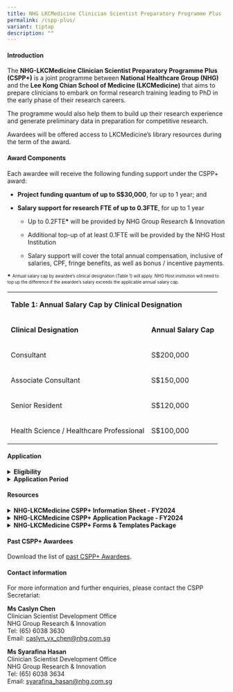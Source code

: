 ```yaml
---
title: NHG LKCMedicine Clinician Scientist Preparatory Programme Plus (CSPP Plus)
permalink: /cspp-plus/
variant: tiptap
description: ""
---
```

<h4><strong>Introduction</strong></h4>
<p>The <strong>NHG-LKCMedicine Clinician Scientist Preparatory Programme Plus (CSPP+)</strong> is
a joint programme between <strong>National Healthcare Group (NHG)</strong> and
the <strong>Lee Kong Chian School of Medicine (LKCMedicine)</strong> that
aims to prepare clinicians to embark on formal research training leading
to PhD in the early phase of their research careers.</p>
<p>The programme would also help them to build up their research experience
and generate preliminary data in preparation for competitive research.</p>
<p>Awardees will be offered access to LKCMedicine’s library resources during
the term of the award.</p>
<h4><strong>Award Components</strong></h4>
<p>Each awardee will receive the following funding support under the CSPP+
award:</p>
<ul data-tight="true" class="tight">
<li>
<p><strong>Project funding quantum of up to S$30,000</strong>, for up to
1 year; and</p>
</li>
<li>
<p><strong>Salary support for research FTE of up to 0.3FTE</strong>, for
up to 1 year</p>
<ul data-tight="true" class="tight">
<li>
<p>Up to 0.2FTE<strong>*</strong> will be provided by NHG Group Research &amp;
Innovation</p>
</li>
<li>
<p>Additional top-up of at least 0.1FTE will be provided by the NHG Host
Institution</p>
</li>
<li>
<p>Salary support will cover the total annual compensation, inclusive of
salaries, CPF, fringe benefits, as well as bonus / incentive payments.</p>
</li>
</ul>
</li>
</ul>
<p><strong>*</strong>  <sup><sub>Annual salary cap by awardee’s clinical designation (Table 1) will apply. NHG Host institution will need to top up the difference if the awardee’s salary exceeds the applicable annual salary cap.</sub></sup>
</p>
<p></p>
<table style="minWidth: 50px">
<colgroup>
<col>
<col>
</colgroup>
<tbody>
<tr>
<td rowspan="1" colspan="2">
<p><strong>Table 1: Annual Salary Cap by Clinical Designation</strong>
</p>
</td>
</tr>
<tr>
<td rowspan="1" colspan="1">
<p><strong>Clinical Designation</strong>
</p>
</td>
<td rowspan="1" colspan="1">
<p><strong>Annual Salary Cap</strong>
</p>
</td>
</tr>
<tr>
<td rowspan="1" colspan="1">
<p>Consultant</p>
</td>
<td rowspan="1" colspan="1">
<p>S$200,000</p>
</td>
</tr>
<tr>
<td rowspan="1" colspan="1">
<p>Associate Consultant</p>
</td>
<td rowspan="1" colspan="1">
<p>S$150,000</p>
</td>
</tr>
<tr>
<td rowspan="1" colspan="1">
<p>Senior Resident</p>
</td>
<td rowspan="1" colspan="1">
<p>S$120,000</p>
</td>
</tr>
<tr>
<td rowspan="1" colspan="1">
<p>Health Science / Healthcare Professional</p>
</td>
<td rowspan="1" colspan="1">
<p>S$100,000</p>
</td>
</tr>
</tbody>
</table>
<p></p>
<h4><strong>Application</strong></h4>
<div data-type="detailGroup" class="isomer-accordion-group isomer-accordion isomer-accordion-white">
<details class="isomer-details">
<summary><strong>Eligibility</strong>
</summary>
<div data-type="detailsContent" class="isomer-details-content">
<p>a)<strong> Doctors</strong> (i.e., clinically qualified with MD/MBBS/BDS)
– Senior Residents enrolled in the NHG Residency Programme with indication
of continuation with NHG or Associate Consultants or Consultants (no more
than 5 years post-residency exit) with primary appointments at NHG institutions.
<br>OR
<br>b)<strong> Health science / healthcare professionals</strong> with non-medical
degrees, such as nurses, pharmacists and other allied health professions
(as listed on <a href="https://www.moh.gov.sg/hpp/allied-health-professionals/career-practices/CareerNPracticesDetails/allied-health-professions" rel="noopener nofollow" target="_blank">MOH’s website</a>)
in clinical practice, with primary appointments at NHG institutions and
at least 3 years of clinical or relevant experience. Others may contact
the CSPP Secretariat for discussion on suitability of the programme. Applicants
should have attained at least Bachelors (Hons)/Masters with an Upper Second,
preferably First class honours degree in a relevant field. Experience as
first or co-author of research publications is preferred but not required.</p>
<p>All applicants should also fulfil the following criteria:</p>
<ul data-tight="true" class="tight">
<li>
<p>Have completed the <strong>NHG-LKCMedicine Clinician-Scientist Preparatory Programme (CSPP) with good outcomes</strong>;</p>
</li>
<li>
<p>Able to commit <strong>up to 0.3FTE</strong> to complete their research
project within the award period, with the approval of their Reporting Officer;</p>
</li>
<li>
<p>Demonstrates commitment <strong>to pursue the LKCMedicine PhD by Research Programme</strong>.</p>
</li>
</ul>
<p>Interested clinicians are strongly encouraged to contact the CSPP Secretariat
for discussion on suitability of the Programme prior to submitting a Letter
of Intent (LOI).</p>
<p></p>
</div>
</details>
</div>
<div data-type="detailGroup" class="isomer-accordion-group isomer-accordion isomer-accordion-white">
<details class="isomer-details">
<summary><strong>Application Period</strong>
</summary>
<div data-type="detailsContent" class="isomer-details-content">
<p>Applicants are required to submit all application documents (Table 2) <strong>in softcopy</strong> to
the CSPP Secretariat at NHG Group Research &amp; Innovation <u>through their Institution’s Clinical Research Unit (CRU) / Clinical Research and Innovation Office (CRIO)</u>.</p>
<p>The Institution’s CRU / CRIO will set respective internal deadlines for
the above submissions. Please check with your institutions for these deadlines.
The Institution’s CRU/ CRIO will ensure that the respective documents reach
the CSPP Secretariat by the stipulated deadlines. Applications submitted
after the call closing date and time will not be considered.</p>
<table style="minWidth: 50px">
<colgroup>
<col>
<col>
</colgroup>
<tbody>
<tr>
<td rowspan="1" colspan="2">
<p><strong>Table 2: CSPP+ Application Timeline</strong>
</p>
</td>
</tr>
<tr>
<td rowspan="1" colspan="1">
<p><strong>Call Opening</strong>
</p>
</td>
<td rowspan="1" colspan="1">
<p><strong>15 Oct 2024 (Tue)</strong>
</p>
</td>
</tr>
<tr>
<td rowspan="1" colspan="1">
<p><strong>Letter of Intent Submission Deadline:</strong>
<br>a) Letter of Intent (LOI);
<br>b) Applicant’s Curriculum Vitae (CV); and
<br>c) Other Supporting Documents, if any (e.g. Academic transcripts / graduation
certificates etc).</p>
</td>
<td rowspan="1" colspan="1">
<p><strong>12 Nov 2024 (Tue), 12pm (SGT)</strong>
</p>
</td>
</tr>
<tr>
<td rowspan="1" colspan="1">
<p><strong>Full Application Submission Deadline:</strong>
<br>a) Application Form;
<br>b) Budget Breakdown Form; and
<br>c)&nbsp;Mentors’ CVs.</p>
</td>
<td rowspan="1" colspan="1">
<p><strong>26 Nov 2024 (Tue), 12pm (SGT)</strong>
</p>
</td>
</tr>
</tbody>
</table>
<p></p>
<p></p>
<p></p>
</div>
</details>
</div>
<h4><strong>Resources</strong></h4>
<div data-type="detailGroup" class="isomer-accordion-group isomer-accordion isomer-accordion-white">
<details class="isomer-details">
<summary><strong>NHG-LKCMedicine CSPP+ Information Sheet - FY2024</strong>
</summary>
<div data-type="detailsContent" class="isomer-details-content">
<p>This document contains important information about the objective of the
scheme, award components, eligibility, application procedure, and evaluation
criteria, etc., and should be read carefully before proceeding to apply.</p>
<p>Download the latest <a href="https://for.sg/csppplusinfosheet" rel="noopener nofollow" target="_blank">CSPP+ Information Sheet</a>.</p>
<p></p>
</div>
</details>
</div>
<div data-type="detailGroup" class="isomer-accordion-group isomer-accordion isomer-accordion-white">
<details class="isomer-details">
<summary><strong>NHG-LKCMedicine CSPP+ Application Package - FY2024</strong>
</summary>
<div data-type="detailsContent" class="isomer-details-content">
<p>The CSPP+ Application Package consists of the following documents:
<br>1. Information Sheet
<br>2. Letter of Intent (LOI)
<br>3. Application Form
<br>4. Budget Breakdown Form
<br>5. Application Checklist (for reference only)
<br>6. NHG Funding Guidelines (CSPP+)</p>
<p>Download the latest <a href="https://for.sg/csppplus-application" rel="noopener nofollow" target="_blank">CSPP+ Application Package</a>.</p>
<p></p>
</div>
</details>
</div>
<div data-type="detailGroup" class="isomer-accordion-group isomer-accordion isomer-accordion-white">
<details class="isomer-details">
<summary><strong>NHG-LKCMedicine CSPP+ Forms &amp; Templates Package</strong>
</summary>
<div data-type="detailsContent" class="isomer-details-content">
<p>The CSPP+ Forms &amp; Templates zip folder consists of the following documents:
<br>1. CSPP+ Variation Forms - Budget Variation, Unbudgeted Item, Change of
Scope
<br>2. CSPP+ Final Report Template
<br>3. Annex for CSPP+ Final Report Template (Research Outcomes Tracking)
<br>4. NHG Research Funding Guidelines – CSPP+</p>
<p>Download the <a href="https://for.sg/cspp-plus-forms-templates" rel="noopener nofollow" target="_blank">CSPP+ Forms &amp; Templates Package here</a>.</p>
<p></p>
</div>
</details>
</div>
<p></p>
<h4><strong>Past CSPP+ Awardees</strong></h4>
<p>Download the list of <a href="https://for.sg/cspp-plus-past-awardees" rel="noopener nofollow" target="_blank">past CSPP+ Awardees</a>.</p>
<p></p>
<h4><strong>Contact information</strong></h4>
<p>For more information and further enquiries, please contact the CSPP Secretariat:</p>
<p><strong>Ms Caslyn Chen</strong>
<br>Clinician Scientist Development Office
<br>NHG Group Research &amp; Innovation
<br>Tel: (65) 6038 3630
<br>Email: <a href="mailto:caslyn_yx_chen@nhg.com.sg" rel="noopener noreferrer nofollow" target="_blank"><u>caslyn_yx_chen@nhg.com.sg</u></a>
</p>
<p></p>
<p><strong>Ms Syarafina Hasan</strong>
<br>Clinician Scientist Development Office
<br>NHG Group Research &amp; Innovation
<br>Tel: (65) 6038 3634
<br>Email: <a href="mailto:syarafina_hasan@nhg.com.sg" rel="noopener noreferrer nofollow" target="_blank"><u>syarafina_hasan@nhg.com.sg</u></a>
</p>
<p></p>
<p></p>
<p></p>
<p></p>
<p></p>
<p></p>
<p></p>
<p></p>
<p></p>